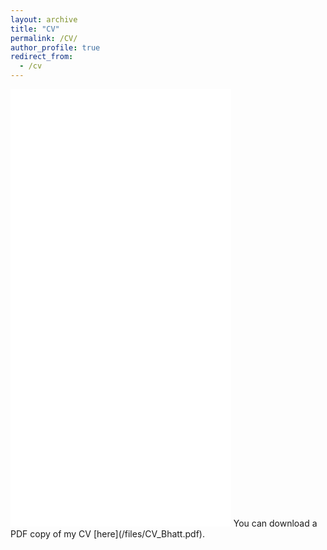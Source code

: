 ```yaml
---
layout: archive
title: "CV"
permalink: /CV/
author_profile: true
redirect_from:
  - /cv
---
```


<iframe src="/files/CV_Bhatt.pdf" width="70%" height="700" frameborder="no" border="0" marginwidth="0" marginheight="0"></iframe>
You can download a PDF copy of my CV [here](/files/CV_Bhatt.pdf).